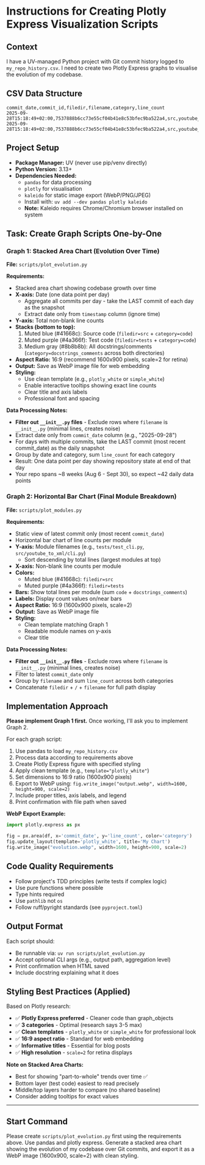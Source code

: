 # Instructions for Creating Plotly Express Visualization Scripts

## Context

I have a UV-managed Python project with Git commit history logged to `my_repo_history.csv`. I need to create two Plotly Express graphs to visualise the evolution of my codebase.

## CSV Data Structure

```csv
commit_date,commit_id,filedir,filename,category,line_count
2025-09-28T15:18:49+02:00,7537888b6cc73e55cf04b41e8c53bfec9ba522a4,src,youtube_to_xml/cli.py,code,119
2025-09-28T15:18:49+02:00,7537888b6cc73e55cf04b41e8c53bfec9ba522a4,src,youtube_to_xml/cli.py,docstrings_comments,55
```

## Project Setup

- **Package Manager:** UV (never use pip/venv directly)
- **Python Version:** 3.13+
- **Dependencies Needed:**
  - `pandas` for data processing
  - `plotly` for visualisation
  - `kaleido` for static image export (WebP/PNG/JPEG)
  - Install with: `uv add --dev pandas plotly kaleido`
  - **Note:** Kaleido requires Chrome/Chromium browser installed on system

## Task: Create Graph Scripts One-by-One

### Graph 1: Stacked Area Chart (Evolution Over Time)

**File:** `scripts/plot_evolution.py`

**Requirements:**

- Stacked area chart showing codebase growth over time
- **X-axis:** Date (one data point per day)
  - Aggregate all commits per day - take the LAST commit of each day as the snapshot
  - Extract date only from `timestamp` column (ignore time)
- **Y-axis:** Total non-blank line counts
- **Stacks (bottom to top):**
  1. Muted blue (#41668c): Source code (`filedir=src` + `category=code`)
  2. Muted purple (#4a366f): Test code (`filedir=tests` + `category=code`)
  3. Medium gray (#8b8b8b): All docstrings/comments (`category=docstrings_comments` across both directories)
- **Aspect Ratio:** 16:9 (recommend 1600x900 pixels, scale=2 for retina)
- **Output:** Save as WebP image file for web embedding
- **Styling:**
  - Use clean template (e.g., `plotly_white` or `simple_white`)
  - Enable interactive tooltips showing exact line counts
  - Clear title and axis labels
  - Professional font and spacing

**Data Processing Notes:**

- **Filter out `__init__.py` files** - Exclude rows where `filename` is `__init__.py` (minimal lines, creates noise)
- Extract date only from `commit_date` column (e.g., "2025-09-28")
- For days with multiple commits, take the LAST commit (most recent commit_date) as the daily snapshot
- Group by date and category, sum `line_count` for each category
- Result: One data point per day showing repository state at end of that day
- Your repo spans ~8 weeks (Aug 6 - Sept 30), so expect ~42 daily data points

### Graph 2: Horizontal Bar Chart (Final Module Breakdown)

**File:** `scripts/plot_modules.py`

**Requirements:**

- Static view of latest commit only (most recent `commit_date`)
- Horizontal bar chart of line counts per module
- **Y-axis:** Module filenames (e.g., `tests/test_cli.py`, `src/youtube_to_xml/cli.py`)
  - Sort descending by total lines (largest modules at top)
- **X-axis:** Non-blank line counts per module
- **Colors:**
  - Muted blue (#41668c): `filedir=src`
  - Muted purple (#4a366f): `filedir=tests`
- **Bars:** Show total lines per module (sum `code` + `docstrings_comments`)
- **Labels:** Display count values on/near bars
- **Aspect Ratio:** 16:9 (1600x900 pixels, scale=2)
- **Output:** Save as WebP image file
- **Styling:**
  - Clean template matching Graph 1
  - Readable module names on y-axis
  - Clear title

**Data Processing Notes:**

- **Filter out `__init__.py` files** - Exclude rows where `filename` is `__init__.py` (minimal lines, creates noise)
- Filter to latest `commit_date` only
- Group by `filename` and sum `line_count` across both categories
- Concatenate `filedir` + `/` + `filename` for full path display

## Implementation Approach

**Please implement Graph 1 first.** Once working, I'll ask you to implement Graph 2.

For each graph script:

1. Use pandas to load `my_repo_history.csv`
2. Process data according to requirements above
3. Create Plotly Express figure with specified styling
4. Apply clean template (e.g., `template="plotly_white"`)
5. Set dimensions to 16:9 ratio (1600x900 pixels)
6. Export to WebP using: `fig.write_image("output.webp", width=1600, height=900, scale=2)`
7. Include proper titles, axis labels, and legend
8. Print confirmation with file path when saved

**WebP Export Example:**

```python
import plotly.express as px

fig = px.area(df, x='commit_date', y='line_count', color='category')
fig.update_layout(template='plotly_white', title='My Chart')
fig.write_image("evolution.webp", width=1600, height=900, scale=2)
```

## Code Quality Requirements

- Follow project's TDD principles (write tests if complex logic)
- Use pure functions where possible
- Type hints required
- Use `pathlib` not `os`
- Follow ruff/pyright standards (see `pyproject.toml`)

## Output Format

Each script should:

- Be runnable via: `uv run scripts/plot_evolution.py`
- Accept optional CLI args (e.g., output path, aggregation level)
- Print confirmation when HTML saved
- Include docstring explaining what it does

## Styling Best Practices (Applied)

Based on Plotly research:

- ✅ **Plotly Express preferred** - Cleaner code than graph_objects
- ✅ **3 categories** - Optimal (research says 3-5 max)
- ✅ **Clean templates** - `plotly_white` or `simple_white` for professional look
- ✅ **16:9 aspect ratio** - Standard for web embedding
- ✅ **Informative titles** - Essential for blog posts
- ✅ **High resolution** - `scale=2` for retina displays

**Note on Stacked Area Charts:**

- Best for showing "part-to-whole" trends over time ✅
- Bottom layer (test code) easiest to read precisely
- Middle/top layers harder to compare (no shared baseline)
- Consider adding tooltips for exact values

---

## Start Command

Please create `scripts/plot_evolution.py` first using the requirements above. Use pandas and plotly express. Generate a stacked area chart showing the evolution of my codebase over Git commits, and export it as a WebP image (1600x900, scale=2) with clean styling.
